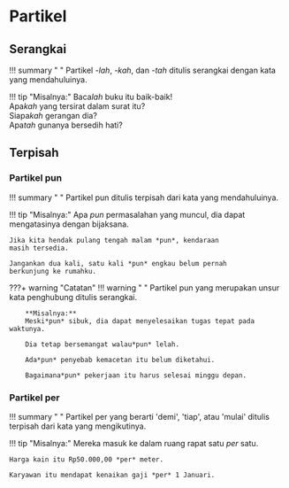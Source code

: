 # Partikel

## Serangkai

!!! summary " "
    Partikel *-lah*, *-kah*, dan *-tah* ditulis serangkai dengan kata yang mendahuluinya.

!!! tip "Misalnya:"
    Baca*lah* buku itu baik-baik!  
    Apa*kah* yang tersirat dalam surat itu?  
    Siapa*kah* gerangan dia?  
    Apa*tah* gunanya bersedih hati?

## Terpisah

### Partikel <span class="penanda">pun</span>

!!! summary " "
    Partikel <span class="penanda">pun</span> ditulis terpisah dari kata yang mendahuluinya.

!!! tip "Misalnya:"
    Apa *pun* permasalahan yang muncul, dia dapat
    mengatasinya dengan bijaksana.

    Jika kita hendak pulang tengah malam *pun*, kendaraan
    masih tersedia.

    Jangankan dua kali, satu kali *pun* engkau belum pernah
    berkunjung ke rumahku.

???+ warning "Catatan"
    !!! warning " "
        Partikel <span class="penanda">pun</span> yang merupakan unsur kata penghubung ditulis serangkai.

        **Misalnya:**  
        Meski*pun* sibuk, dia dapat menyelesaikan tugas tepat pada waktunya.

        Dia tetap bersemangat walau*pun* lelah.

        Ada*pun* penyebab kemacetan itu belum diketahui.

        Bagaimana*pun* pekerjaan itu harus selesai minggu depan.

### Partikel <span class="penanda">per</span>

!!! summary " "
    Partikel <span class="penanda">per</span> yang berarti 'demi', 'tiap', atau 'mulai' ditulis terpisah dari kata yang mengikutinya.

!!! tip "Misalnya:"
    Mereka masuk ke dalam ruang rapat satu *per* satu.

    Harga kain itu Rp50.000,00 *per* meter.

    Karyawan itu mendapat kenaikan gaji *per* 1 Januari.


